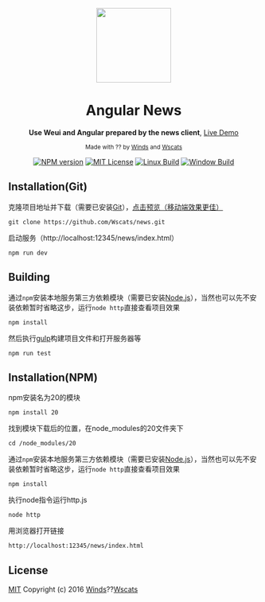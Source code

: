 <div align="center">
<p><img width="150" src="http://img4.imgtn.bdimg.com/it/u=1785345247,3638042059&fm=23&gp=0.jpg"></p>

<h1>Angular News</h1>

<p>
  <strong>Use Weui and Angular prepared by the news client</strong>,
  <a href="https://wscats.github.io/Angular-news/news/indexTest.html#/index/list">Live Demo</a>
</p>

<p>
  <sub>Made with ?? by
    <a href="https://github.com/windiest">Winds</a> and
    <a href="https://github.com/Wscats">Wscats</a>
  </sub>
</p>

<p>
<a href="https://github.com/Wscats/news"><img src="https://wscats.github.io/Angular-news/news/image/npm.svg" alt="NPM version"></a>
<a href="https://github.com/Wscats/news"><img src="https://wscats.github.io/Angular-news/news/image/mit.svg" alt="MIT License"></a>
<a href="https://github.com/Wscats/news"><img src="https://wscats.github.io/Angular-news/news/image/linux.svg" alt="Linux Build"></a>
<a href="https://github.com/Wscats/news"><img src="https://wscats.github.io/Angular-news/news/image/windows.svg" alt="Window Build"/></a>
</p>

</div>


## Installation(Git)

克隆项目地址并下载（需要已安装[Git](https://git-scm.com/downloads)），[点击预览（移动端效果更佳）](https://wscats.github.io/Angular-news/news/indexTest.html)
```
git clone https://github.com/Wscats/news.git
```

启动服务（http://localhost:12345/news/index.html）
```
npm run dev
```
## Building
通过`npm`安装本地服务第三方依赖模块（需要已安装[Node.js](https://nodejs.org/)），当然也可以先不安装依赖暂时省略这步，运行`node http`直接查看项目效果
```
npm install
```
然后执行[gulp](https://github.com/gulpjs/gulp)构建项目文件和打开服务器等
```
npm run test
```


## Installation(NPM)

npm安装名为20的模块
```
npm install 20
```
找到模块下载后的位置，在node_modules的20文件夹下
```
cd /node_modules/20
```
通过`npm`安装本地服务第三方依赖模块（需要已安装[Node.js](https://nodejs.org/)），当然也可以先不安装依赖暂时省略这步，运行`node http`直接查看项目效果
```
npm install
```
执行node指令运行http.js
```
node http
```
用浏览器打开链接
```
http://localhost:12345/news/index.html
```

## License

[MIT](http://opensource.org/licenses/MIT)
Copyright (c) 2016 [Winds](https://github.com/windiest)??[Wscats](https://github.com/Wscats)
